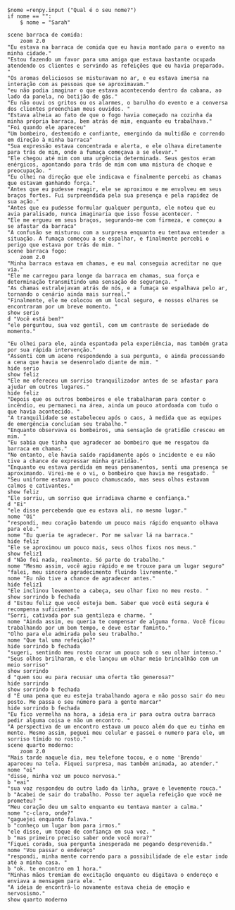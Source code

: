 

    $nome =renpy.input ("Qual é o seu nome?")
    if nome == "":
        $ nome = "Sarah"

    scene barraca de comida:
        zoom 2.0
    "Eu estava na barraca de comida que eu havia montado para o evento na minha cidade."
    "Estou fazendo um favor para uma amiga que estava bastante ocupada atendendo os clientes e servindo as refeições que eu havia preparado. "
    "Os aromas deliciosos se misturavam no ar, e eu estava imersa na interação com as pessoas que se aproximavam."
    "eu não podia imaginar o que estava acontecendo dentro da cabana, ao lado da panela, no botijão de gás."
    "Eu não ouvi os gritos ou os alarmes, o barulho do evento e a conversa dos clientes preenchiam meus ouvidos. "
    "Estava alheia ao fato de que o fogo havia começado na cozinha da minha própria barraca, bem atrás de mim, enquanto eu trabalhava."
    "Foi quando ele apareceu"
    "Um bombeiro, destemido e confiante, emergindo da multidão e correndo em direção à minha barraca"
    "Sua expressão estava concentrada e alerta, e ele olhava diretamente para trás de mim, onde a fumaça começava a se elevar."
    "Ele chegou até mim com uma urgência determinada. Seus gestos eram enérgicos, apontando para trás de mim com uma mistura de choque e preocupação. "
    "Eu olhei na direção que ele indicava e finalmente percebi as chamas que estavam ganhando força."
    "Antes que eu pudesse reagir, ele se aproximou e me envolveu em seus braços fortes. Fui surpreendida pela sua presença e pela rapidez de sua ação."
    "Antes que eu pudesse formular qualquer pergunta, ele notou que eu avia paralisado, nunca imaginaria que isso fosse acontecer. "
    "Ele me ergueu em seus braços, segurando-me com firmeza, e começou a se afastar da barraca"
    "A confusão se misturou com a surpresa enquanto eu tentava entender a situação. A fumaça começou a se espalhar, e finalmente percebi o perigo que estava por trás de mim. "
    scene barraca fogo:
        zoom 2.0
    "Minha barraca estava em chamas, e eu mal conseguia acreditar no que via."
    "Ele me carregou para longe da barraca em chamas, sua força e determinação transmitindo uma sensação de segurança. "
    "As chamas estralejavam atrás de nós, e a fumaça se espalhava pelo ar, tornando o cenário ainda mais surreal."
    "Finalmente, ele me colocou em um local seguro, e nossos olhares se encontraram por um breve momento. "
    show serio
    d "Você está bem?"
    "ele perguntou, sua voz gentil, com um contraste de seriedade do momento."

    "Eu olhei para ele, ainda espantada pela experiência, mas também grata por sua rápida intervenção."
    "Assenti com um aceno respondendo a sua pergunta, e ainda processando a cena que havia se desenrolado diante de mim. "
    hide serio
    show feliz
    "Ele me ofereceu um sorriso tranquilizador antes de se afastar para ajudar em outros lugares."
    hide feliz
    "Depois que os outros bombeiros e ele trabalharam para conter o incêndio, eu permaneci na área, ainda um pouco atordoada com tudo o que havia acontecido. "
    "A tranquilidade se estabeleceu após o caos, à medida que as equipes de emergência concluíam seu trabalho."
    "Enquanto observava os bombeiros, uma sensação de gratidão cresceu em mim. "
    "Eu sabia que tinha que agradecer ao bombeiro que me resgatou da barraca em chamas."
    "No entanto, ele havia saído rapidamente após o incidente e eu não tive a chance de expressar minha gratidão."
    "Enquanto eu estava perdida em meus pensamentos, senti uma presença se aproximando. Virei-me e o vi, o bombeiro que havia me resgatado. "
    "Seu uniforme estava um pouco chamuscado, mas seus olhos estavam calmos e cativantes."
    show feliz
    "Ele sorriu, um sorriso que irradiava charme e confiança."
    d "Ei"
    "ele disse percebendo que eu estava ali, no mesmo lugar."
    nome "Oi"
    "respondi, meu coração batendo um pouco mais rápido enquanto olhava para ele."
    nome "Eu queria te agradecer. Por me salvar lá na barraca."
    hide feliz
    "Ele se aproximou um pouco mais, seus olhos fixos nos meus."
    show feliz1
    d "Não foi nada, realmente. Só parte do trabalho."
    nome "Mesmo assim, você agiu rápido e me trouxe para um lugar seguro"
    "falei, meu sincero agradecimento fluindo livremente."
    nome "Eu não tive a chance de agradecer antes."
    hide feliz1
    "Ele inclinou levemente a cabeça, seu olhar fixo no meu rosto. "
    show sorrindo b fechada
    d "Estou feliz que você esteja bem. Saber que você está segura é recompensa suficiente."
    "Sorri, cativada por sua gentileza e charme. "
    nome "Ainda assim, eu queria te compensar de alguma forma. Você ficou trabalhando por um bom tempo, e deve estar faminto."
    "Olho para ele admirada pelo seu trabalho."
    nome "Que tal uma refeição?"
    hide sorrindo b fechada
    "sugeri, sentindo meu rosto corar um pouco sob o seu olhar intenso."
    "Seus olhos brilharam, e ele lançou um olhar meio brincalhão com um meio sorriso"
    show sorrindo
    d "quem sou eu para recusar uma oferta tão generosa?"
    hide sorrindo
    show sorrindo b fechada
    d "É uma pena que eu esteja trabalhando agora e não posso sair do meu posto. Me passa o seu número para a gente marcar"
    hide sorrindo b fechada
    "Eu fico vermelha na hora, a ideia era ir para outra outra barraca pedir alguma coisa e não um encontro. "
    "A perspectiva de um encontro estava um pouco além do que eu tinha em mente. Mesmo assim, peguei meu celular e passei o numero para ele, um sorriso tímido no rosto."
    scene quarto moderno:
        zoom 2.0
    "Mais tarde naquele dia, meu telefone tocou, e o nome 'Brendo' apareceu na tela. Fiquei surpresa, mas também animada, ao atender."
    nome "oi"
    "disse, minha voz um pouco nervosa."
    b "eai"
    "sua voz respondeu do outro lado da linha, grave e levemente rouca."
    b "Acabei de sair do trabalho. Posso ter aquela refeição que você me prometeu? "
    "Meu coração deu um salto enquanto eu tentava manter a calma."
    nome "c-claro, onde?"
    "gaguejei enquanto falava."
    b "conheço um lugar bom para irmos."
    "ele disse, um toque de confiança em sua voz. "
    b "mas primeiro preciso saber onde você mora?"
    "Fiquei corada, sua pergunta inesperada me pegando desprevenida."
    nome "Vou passar o endereço"
    "respondi, minha mente correndo para a possibilidade de ele estar indo até a minha casa. "
    b "ok. te encontro em 1 hora."
    "Minhas mãos tremiam de excitação enquanto eu digitava o endereço e enviava a mensagem para ele. "
    "A ideia de encontrá-lo novamente estava cheia de emoção e nervosismo."
    show quarto moderno
